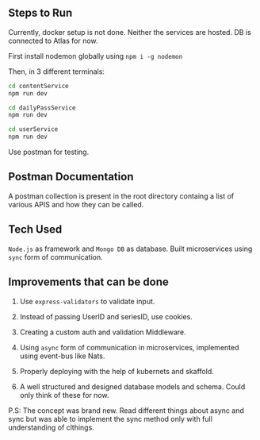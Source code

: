 ## Steps to Run
Currently, docker setup is not done. Neither the services are hosted. DB is connected to Atlas for now.

First install nodemon globally using `npm i -g nodemon`

Then, in 3 different terminals: 
```sh
cd contentService
npm run dev
```

```sh
cd dailyPassService
npm run dev
```

```sh
cd userService
npm run dev
```

Use postman for testing.




## Postman Documentation
A postman collection is present in the root directory containg a list of various APIS and how they can be called.


## Tech Used

`Node.js` as framework and `Mongo DB` as database.
Built microservices using `sync` form of communication.


## Improvements that can be done
1. Use `express-validators` to validate input.
2. Instead of passing UserID and seriesID, use cookies.
3. Creating a custom auth and validation Middleware.
4. Using `async` form of communication in microservices, implemented using event-bus like Nats.
5. Properly deploying with the help of kubernets and skaffold.

6. A well structured and designed database models and schema. Could only think of these for now.


P.S: The concept was brand new. Read different things about async and sync but was able to implement the sync method only with full understanding of clthings.
